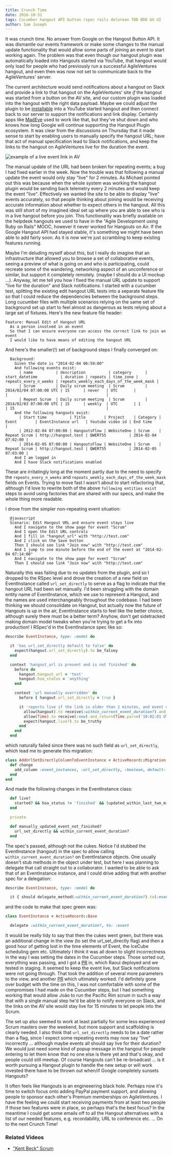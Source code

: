 ```yaml
---
title: Crunch Time
date: 2016-10-31
tags: Cucumber hangout API button rspec rails delorean TDD BDD UX UI
author: Sam Joseph
---
```


It was crunch time.  No answer from Google on the Hangout Button API.  It was dismantle our events framework or make some changes to the manual update functionality that would allow some parts of joining an event to start working again.  The problem was that even though our hangout plugin was automatically loaded into Hangouts started via YouTube, that hangout would only load for people who had previously run a successful AgileVentures hangout, and even then was now not set to communicate back to the AgileVentures' server.

The current architecture would send notifications about a hangout on Slack and provide a link to that hangout on the AgileVentures' site *if* the hangout was started from a button on the AV site, and our custom plugin was loaded into the hangout with the right data payload.  Maybe we could adjust the plugin to be [installable](https://developers.google.com/+/hangouts/publishing) into a YouTube started hangout and then connect back to our server to support the notifications and link display.  Certainly apps like [MadEye](https://twitter.com/_madeye) used to work like that, but they've shut down and who knows how long Google will continue supporting the Hangout Plugin ecosystem.  It was clear from the discussions on Thursday that it made sense to start by enabling users to manually specify the hangout URL; have that act of manual specification lead to Slack notifications, and keep the links to the hangout on AgileVentures live for the duration the event.

![example of a live event link in AV](https://www.dropbox.com/s/5vseylfvnfeufd5/Screenshot%202016-10-31%2009.46.02.png?dl=1)

The manual update of the URL had been broken for repeating events; a bug I had fixed earlier in the week.  Now the trouble was that following a manual update the event would only stay "live" for 2 minutes.  As Michael pointed out this was because when the whole system was working the hangout plugin would be sending back telemetry every 2 minutes and would keep the event "live".  Effectively we wanted the site to be able to display "live" events accurately, so that people thinking about joining would be receiving accurate information about whether to expect others in the hangout.  All this was still short of my imagined ideal set up where you are able to see who is in a live hangout before you join.  This functionality was briefly available on the helpdesk hangouts we used to have in the "Agile Development using Ruby on Rails" MOOC, however it never worked for Hangouts on Air.  If the Google Hangout API had stayed stable, it's something we might have been able to add fairly soon.  As it is now we're just scrambling to keep existing features running.

Maybe I'm deluding myself about this, but I really do imagine that an infrastructure that allowed you to browse a set of collaborative events, seeing a preview of what is going on and who is participating, could recreate some of the wandering, networking aspect of an unconference or similar, but support it completely remotely. (maybe I should do a UI mockup ...).  Anyway, let me tell you how I fixed the manual URL update to support "live for the duration" and Slack notifications.  I started with a cucumber test, splitting the existing edit hangout URL tests into a separate feature file so that I could reduce the dependencies between the background steps.  Long cucumber files with multiple scenarios relying on the same set of background set up start to feel almost as dangerous as tests relying about a large set of fixtures.  Here's the new feature file header:

```gherkin
Feature: Manual Edit of Hangout URL
  As a person involved in an event
  So that I can ensure everyone can access the correct link to join an event
  I would like to have means of editing the hangout URL
```

And here's the smaller(!) set of background steps I finally converged on:

```gherkin 
  Background:
    Given the date is "2014-02-04 06:59:00"
    And following events exist:
      | name          | description          | category      | start_datetime          | duration | repeats | time_zone | repeats_every_n_weeks | repeats_weekly_each_days_of_the_week_mask |
      | Scrum         | Daily scrum meeting  | Scrum         | 2014/02/04 07:00:00 UTC | 15      | never   | UTC       |                       |                                           |
      | Repeat Scrum  | Daily scrum meeting  | Scrum         | 2014/02/03 07:00:00 UTC | 15      | weekly  | UTC       | 1                     | 15                                        |
    And the following hangouts exist:
      | Start time          | Title        | Project    | Category | Event        | EventInstance url   | Youtube video id | End time            |
      | 2012-02-04 07:00:00 | HangoutsFlow | WebsiteOne | Scrum    | Repeat Scrum | http://hangout.test | QWERT55          | 2014-02-04 07:02:00 |
      | 2014-02-05 07:00:00 | HangoutsFlow | WebsiteOne | Scrum    | Repeat Scrum | http://hangout.test | QWERT55          | 2014-02-05 07:03:00 |
    And I am logged in
    And I have Slack notifications enabled
```

These are irritatingly long at the moment partly due to the need to specify the `repeats_every_n_weeks` and `repeats_weekly_each_days_of_the_week_mask` fields on Events.  Trying to move fast I wasn't about to start refactoring that, although I'd love to rewrite both of the above `following entities exist` steps to avoid using factories that are shared with our specs, and make the whole thing more readable.

I drove from the simpler non-repeating event situation:

```gherkin
  @javascript
  Scenario: Edit Hangout URL and ensure event stays live
    And I navigate to the show page for event "Scrum"
    And I open the Edit URL controls
    And I fill in "hangout_url" with "http://test.com"
    And I click on the Save button
    Then I should see link "Join now" with "http://test.com"
    And I jump to one minute before the end of the event at "2014-02-04 07:14:00"
    And I navigate to the show page for event "Scrum"
    Then I should see link "Join now" with "http://test.com"
```

Naturally this was failing due to no updates from the plugin, and so I dropped to the RSpec level and drove the creation of a new field on EventInstance called `url_set_directly` to serve as a flag to indicate that the hangout URL had been set manually. I'd been struggling with the domain entity name of EventInstance, which we use to represent a Hangout, and the names are used interchangeably throughout the codebase.  I had been thinking we should consolidate on Hangout, but actually now the future of Hangouts is up in the air, EventInstance starts to feel like the better choice, although surely there must be a better term?  Anyhow, don't get sidetracked making domain model tweaks when you're trying to get a fix into production!  I RSpec'd in the EventInstance spec like so:

```rb
describe EventInstance, type: :model do

  it 'has url_set_directly default to false' do
    expect(hangout.url_set_directly).to be_falsey
  end

  context 'hangout_url is present and is not finished' do
    before do
      hangout.hangout_url = 'test'
      hangout.hoa_status = 'anything'
    end

    context 'url manually overridden' do
      before { hangout.url_set_directly = true }

      it 'reports live if the link is older than 2 minutes, and event duration not expired' do
        allow(hangout).to receive(:within_current_event_duration?).and_return(true)
        allow(Time).to receive(:now).and_return(Time.parse('10:02:01 UTC'))
        expect(hangout.live?).to be_truthy
      end
    end
  end
```

which naturally failed since there was no such field as `url_set_directly`, which lead me to generate this migration:

```rb
class AddUrlSetDirectlyColumnToEventInstance < ActiveRecord::Migration
  def change
    add_column :event_instances, :url_set_directly, :boolean, default: false
  end
end
```

And made the following changes in the EventInstance class:

```rb
  def live?
    started? && hoa_status != 'finished' && (updated_within_last_two_minutes? || manually_updated_event_not_finished?)
  end

  private

  def manually_updated_event_not_finished?
    url_set_directly && within_current_event_duration?
  end

```

The spec's passed, although not the cukes.  Notice I'd stubbed the EventInstance (hangout) in the spec to allow calling `within_current_event_duration?` on EventInstance objects. One usually doesn't stub methods in the object under test, but here I was planning to delegate that call straight out to a collaborator. I wanted to be able to ask that of an EventInstance instance, and I could drive adding that with another spec for a delegation:


```rb
describe EventInstance, type: :model do

  it { should delegate_method(:within_current_event_duration?).to(:event) }
```

and the code to make that spec green was:

```rb
class EventInstance < ActiveRecord::Base

  delegate :within_current_event_duration?, to: :event
```

It would be really tidy to say that then the cukes went green, but there was an additional change in the view (to set the url_set_directly flag) and then a good hour of getting lost in the time elements of Event, the IceCube scheduling gem etc.  Ultimately I think it was all down to slight incorrectness in the way I was setting the dates in the Cucumber steps.   Those sorted out, everything was passing, and I got a [PR](https://github.com/AgileVentures/WebsiteOne/pull/1370) in, which Raoul deployed and we tested in staging.  It seemed to keep the event live, but Slack notifications were not going through.  That took the addition of several more parameters to the view, and another [PR](https://github.com/AgileVentures/WebsiteOne/pull/1372) which ultimately worked.  I'd definitely gone over budget with the time on this, I was not comfortable with some of the compromises I had made on the Cucumber steps, but I had something working that would allow João to run the Pacific Rim scrum in such a way that with a single manual step he'd be able to notify everyone on Slack, and the links on the AV site would stay live for 15 minutes to let people into the Scrum.

The set up also seemed to work at least partially for some less experienced Scrum masters over the weekend, but more support and scaffolding is clearly needed.  I also think that `url_set_directly` needs to be a date rather than a flag, since I expect some repeating events may now say "live" incorrectly ... although maybe events all should say live for their duration? We would just need some kind of popup message in the hangout for people entering to let them know that no one else is there yet and that's okay, and people could still meetup.  Of course Hangouts can't be re-broadcast ... is it worth pursuing a Hangout plugin to handle the new setup or will work invested there have to be thrown out when/if Google completely sunsets Hangouts?

It often feels like Hangouts is an engineeering black hole.  Perhaps now it's time to switch focus onto adding PayPal payment support, and allowing people to sponsor each other's Premium memberships on AgileVentures.  I have the feeling we could start receiving payments from at least two people if those two features were in place, so perhaps that's the best focus?  In the meantime I could get some emails off to all the Hangout alternatives with a list of our needed features, e.g. recordability, URL to conference etc. ... On to the next Crunch Time!


### Related Videos

* ["Kent Beck" Scrum](https://www.youtube.com/watch?v=nJVeelkuoGw)


